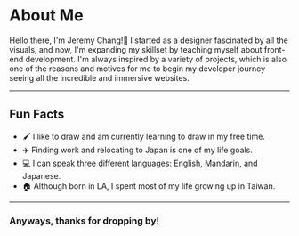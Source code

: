 # About Me

Hello there, I'm Jeremy Chang!👋
I started as a designer fascinated by all the visuals, and now, I'm expanding my skillset by teaching myself about front-end development.
I'm always inspired by a variety of projects, which is also one of the reasons and motives for me to begin my developer journey seeing all the incredible and immersive websites.

---

## Fun Facts

- 🖌️ I like to draw and am currently learning to draw in my free time.
- ✈️ Finding work and relocating to Japan is one of my life goals.
- 💻 I can speak three different languages: English, Mandarin, and Japanese.
- 🏠 Although born in LA, I spent most of my life growing up in Taiwan.

---

### Anyways, thanks for dropping by!

<!---
IKAMOworkshop/IKAMOworkshop is a ✨ special ✨ repository because its `README.md` (this file) appears on your GitHub profile.
You can click the Preview link to take a look at your changes.
--->
